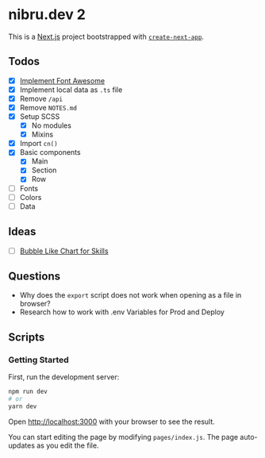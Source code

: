 # nibru.dev 2

This is a [Next.js](https://nextjs.org/) project bootstrapped with [`create-next-app`](https://github.com/vercel/next.js/tree/canary/packages/create-next-app).

## Todos

- [x] [Implement Font Awesome](https://dev.to/vuongddang/how-to-use-fontawesome-in-next-js-5bl5)
- [x] Implement local data as `.ts` file
- [x] Remove `/api`
- [x] Remove `NOTES.md`
- [x] Setup SCSS
    - [x] No modules
    - [x] Mixins
- [x] Import `cn()`
- [x] Basic components
  - [x] Main
  - [x] Section
  - [x] Row
- [ ] Fonts
- [ ] Colors
- [ ] Data

## Ideas

- [ ] [Bubble Like Chart for Skills](https://www.npmjs.com/package/@weknow/react-bubble-chart-d3)
## Questions

- Why does the `export` script does not work when opening as a file in browser?
- Research how to work with .env Variables for Prod and Deploy

## Scripts
### Getting Started

First, run the development server:

```bash
npm run dev
# or
yarn dev
```

Open [http://localhost:3000](http://localhost:3000) with your browser to see the result.

You can start editing the page by modifying `pages/index.js`. The page auto-updates as you edit the file.
